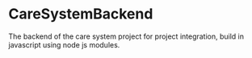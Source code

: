 # CareSystemBackend
The backend of the care system project for project integration, build in javascript using node js modules.
